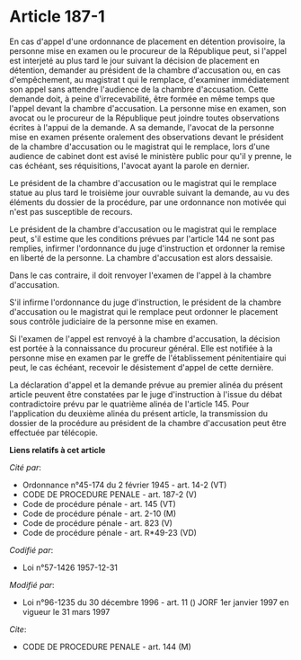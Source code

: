 # Article 187-1

En cas d'appel d'une ordonnance de placement en détention provisoire, la personne mise en examen ou le procureur de la
République peut, si l'appel est interjeté au plus tard le jour suivant la décision de placement en détention, demander au
président de la chambre d'accusation ou, en cas d'empêchement, au magistrat   t qui le remplace, d'examiner immédiatement son
appel sans attendre l'audience de la chambre d'accusation. Cette demande doit, à peine d'irrecevabilité, être formée en même
temps que l'appel devant la chambre d'accusation. La personne mise en examen, son avocat ou le procureur de la République
peut joindre toutes observations écrites à l'appui de la demande. A sa demande, l'avocat de la personne mise en examen
présente oralement des observations devant le président de la chambre d'accusation ou le magistrat qui le remplace, lors
d'une audience de cabinet dont est avisé le ministère public pour qu'il y prenne, le cas échéant, ses réquisitions, l'avocat
ayant la parole en dernier.

Le président de la chambre d'accusation ou le magistrat qui le remplace statue au plus tard le troisième jour ouvrable
suivant la demande, au vu des éléments du dossier de la procédure, par une ordonnance non motivée qui n'est pas susceptible
de recours.

Le président de la chambre d'accusation ou le magistrat qui le remplace peut, s'il estime que les conditions prévues par
l'article 144 ne sont pas remplies, infirmer l'ordonnance du juge d'instruction et ordonner la remise en liberté de la
personne. La chambre d'accusation est alors dessaisie.

Dans le cas contraire, il doit renvoyer l'examen de l'appel à la chambre d'accusation.

S'il infirme l'ordonnance du juge d'instruction, le président de la chambre d'accusation ou le magistrat qui le remplace peut
ordonner le placement sous contrôle judiciaire de la personne mise en examen.

Si l'examen de l'appel est renvoyé à la chambre d'accusation, la décision est portée à la connaissance du procureur général.
Elle est notifiée à la personne mise en examen par le greffe de l'établissement pénitentiaire qui peut, le cas échéant,
recevoir le désistement d'appel de cette dernière.

La déclaration d'appel et la demande prévue au premier alinéa du présent article peuvent être constatées par le juge
d'instruction à l'issue du débat contradictoire prévu par le quatrième alinéa de l'article 145. Pour l'application du
deuxième alinéa du présent article, la transmission du dossier de la procédure au président de la chambre d'accusation peut
être effectuée par télécopie.

**Liens relatifs à cet article**

_Cité par_:

  - Ordonnance n°45-174 du 2 février 1945 - art. 14-2 (VT)
  - CODE DE PROCEDURE PENALE - art. 187-2 (V)
  - Code de procédure pénale - art. 145 (VT)
  - Code de procédure pénale - art. 2-10 (M)
  - Code de procédure pénale - art. 823 (V)
  - Code de procédure pénale - art. R*49-23 (VD)

_Codifié par_:

  - Loi n°57-1426 1957-12-31

_Modifié par_:

  - Loi n°96-1235 du 30 décembre 1996 - art. 11 () JORF 1er janvier 1997 en vigueur le 31 mars 1997

_Cite_:

  - CODE DE PROCEDURE PENALE - art. 144 (M)
